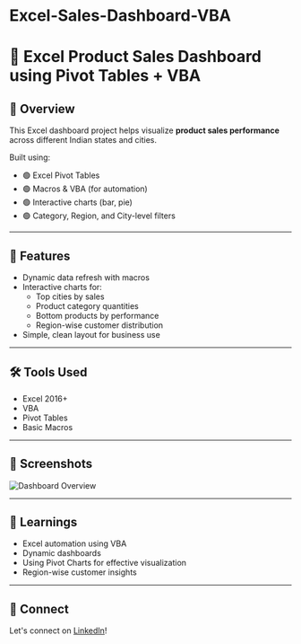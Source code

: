 # Excel-Sales-Dashboard-VBA
# 🧮 Excel Product Sales Dashboard using Pivot Tables + VBA

## 📌 Overview

This Excel dashboard project helps visualize **product sales performance** across different Indian states and cities.

Built using:

- 🟢 Excel Pivot Tables
- 🟢 Macros & VBA (for automation)
- 🟢 Interactive charts (bar, pie)
- 🟢 Category, Region, and City-level filters

---

## 🎯 Features

- Dynamic data refresh with macros
- Interactive charts for:
  - Top cities by sales
  - Product category quantities
  - Bottom products by performance
  - Region-wise customer distribution
- Simple, clean layout for business use

---

## 🛠 Tools Used

- Excel 2016+
- VBA
- Pivot Tables
- Basic Macros

---

## 📸 Screenshots

![Dashboard Overview](./Screenshot.png)

---

## 🧠 Learnings

- Excel automation using VBA
- Dynamic dashboards
- Using Pivot Charts for effective visualization
- Region-wise customer insights

---

## 🔗 Connect

Let's connect on [LinkedIn](https://linkedin.com/in/yourprofile)!

